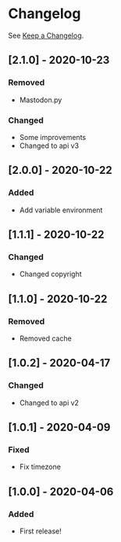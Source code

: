 # Changelog

See [Keep a Changelog](http://keepachangelog.com/).

## [2.1.0] - 2020-10-23
### Removed
- Mastodon.py

### Changed
- Some improvements
- Changed to api v3

## [2.0.0] - 2020-10-22
### Added
- Add variable environment

## [1.1.1] - 2020-10-22
### Changed
- Changed copyright 

## [1.1.0] - 2020-10-22
### Removed
- Removed cache

## [1.0.2] - 2020-04-17
### Changed
- Changed to api v2

## [1.0.1] - 2020-04-09
### Fixed 
- Fix timezone

## [1.0.0] - 2020-04-06
### Added
- First release!
